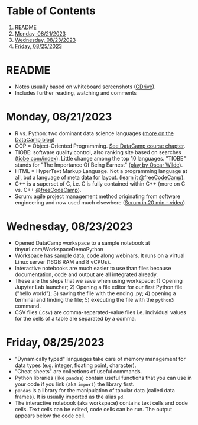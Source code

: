 
# Table of Contents

1.  [README](#orga22e3d1)
2.  [Monday, 08/21/2023](#orgaa1d134)
3.  [Wednesday, 08/23/2023](#org01fee66)
4.  [Friday, 08/25/2023](#org0265247)



<a id="orga22e3d1"></a>

# README

-   Notes usually based on whiteboard screenshots ([GDrive](https://drive.google.com/drive/folders/1_UwbKsqmefLu97aVizfUE_qCYeg6IvHm?usp=sharing)).
-   Includes further reading, watching and comments


<a id="orgaa1d134"></a>

# Monday, 08/21/2023

-   R vs. Python: two dominant data science languages ([more on the DataCamp blog](https://www.datacamp.com/blog/python-vs-r-for-data-science-whats-the-difference?irclickid=0a2UQaStbxyNWhXRYE2FCwsmUkF3qu3eNVpDxo0&irgwc=1&utm_medium=affiliate&utm_source=impact&utm_campaign=000000_1-1310690_2-mix_3-all_4-na_5-na_6-na_7-mp_8-affl-ip_9-na_10-bau_11-Admitad%20-%201310690&utm_content=TEXT_LINK&utm_term=442763))
-   OOP = Object-Oriented Programming. [See DataCamp course chapter](https://campus.datacamp.com/courses/introduction-to-programming-paradigms/object-oriented-programming?ex=1).
-   TIOBE: software quality control, also ranking site based on searches
    ([tiobe.com/index](https://tiobe.com/index)). Little change among the top 10 languages. "TIOBE"
    stands for "The Importance Of Being Earnest" ([play by Oscar Wilde](https://en.wikipedia.org/wiki/The_Importance_of_Being_Earnest)).
-   HTML = HyperText Markup Language. Not a programming language at all,
    but a language of meta data for layout. ([learn it @freeCodeCamp](https://www.freecodecamp.org/news/search?query=HTML)).
-   C++ is a superset of C, i.e. C is fully contained within C++
    (more on C vs. C++ [@freeCodeCamp](https://www.freecodecamp.org/news/c-vs-cpp-whats-the-difference/)).
-   Scrum: agile project management method originating from software
    engineering and now used much elsewhere ([Scrum in 20 min - video](https://youtu.be/SWDhGSZNF9M)).


<a id="org01fee66"></a>

# Wednesday, 08/23/2023

-   Opened DataCamp workspace to a sample notebook
    at tinyurl.com/WorkspaceDemoPython
-   Workspace has sample data, code along webinars. It runs on a virtual
    Linux server (16GB RAM and 8 vCPUs).
-   Interactive notebooks are much easier to use than files because
    documentation, code and output are all integrated already.
-   These are the steps that we save when using workspace: 1) Opening
    Jupyter Lab launcher; 2) Opening a file editor for our first Python
    file ("hello world"); 3) saving the file with the ending .py; 4)
    opening a terminal and finding the file; 5) executing the file with
    the `python3` command.
-   CSV files (.csv) are comma-separated-value files i.e. individual
    values for the cells of a table are separated by a comma.


<a id="org0265247"></a>

# Friday, 08/25/2023

-   "Dynamically typed" languages take care of memory management for
    data types (e.g. integer, floating point, character).
-   "Cheat sheets" are collections of useful commands.
-   Python libraries (like `pandas`) contain useful functions that you can
    use in your code if you link (aka `import`) the library first.
-   `pandas` is a library for the manipulation of tabular data (called
    data frames). It is usually imported as the alias `pd`.
-   The interactive notebook (aka workspace) contains text cells and
    code cells. Text cells can be edited, code cells can be run. The
    output appears below the code cell.

